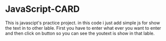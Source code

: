 # JavaScript-CARD
This is javascipt's practice project. in this code i just add simple js for show the text in to other lable.
First you have to enter what ever you want to enter and then click on button so you can see the youtext is show in that lable.
